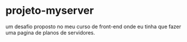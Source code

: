 # projeto-myserver
um desafio proposto no meu curso de front-end onde eu tinha que fazer uma pagina de planos de servidores.
